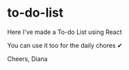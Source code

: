 # to-do-list
Here I've made a To-do List using React

You can use it too for the daily chores ✔

Cheers, 
Diana
